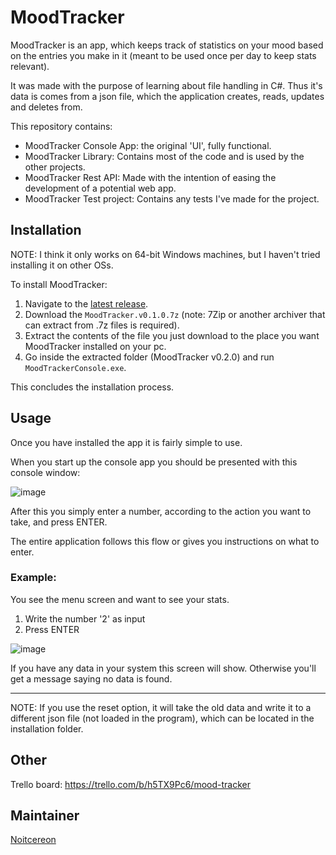 # MoodTracker
MoodTracker is an app, which keeps track of statistics on your mood based on the entries you make in it (meant to be used once per day to keep stats relevant).

It was made with the purpose of learning about file handling in C#. Thus it's data is comes from a json file, which the application creates, reads, updates and deletes from.

This repository contains:
- MoodTracker Console App: the original 'UI', fully functional.
- MoodTracker Library: Contains most of the code and is used by the other projects.
- MoodTracker Rest API: Made with the intention of easing the development of a potential web app.
- MoodTracker Test project: Contains any tests I've made for the project.

## Installation
NOTE: I think it only works on 64-bit Windows machines, but I haven't tried installing it on other OSs.

To install MoodTracker:

1. Navigate to the [latest release](https://github.com/Noitcereon/MoodTracker/releases).
2. Download the `MoodTracker.v0.1.0.7z` (note: 7Zip or another archiver that can extract from .7z files is required).
3. Extract the contents of the file you just download to the place you want MoodTracker installed on your pc.
4. Go inside the extracted folder (MoodTracker v0.2.0) and run `MoodTrackerConsole.exe`.

This concludes the installation process.

## Usage

Once you have installed the app it is fairly simple to use.

When you start up the console app you should be presented with this console window:

![image](https://user-images.githubusercontent.com/40148361/181511064-aeb5ae94-9e5b-455b-8d52-2d7f12b38d60.png)

After this you simply enter a number, according to the action you want to take, and press ENTER. 

The entire application follows this flow or gives you instructions on what to enter.

### Example:

You see the menu screen and want to see your stats.
1. Write the number '2' as input
2. Press ENTER

![image](https://user-images.githubusercontent.com/40148361/181511206-24864755-2efd-43ec-98ba-1bcc09b5db66.png)

If you have any data in your system this screen will show. Otherwise you'll get a message saying no data is found.

-----------

NOTE:
If you use the reset option, it will take the old data and write it to a different json file (not loaded in the program), which can be located in the installation folder.

## Other

Trello board: https://trello.com/b/h5TX9Pc6/mood-tracker

## Maintainer

[Noitcereon](https://github.com/Noitcereon/)


